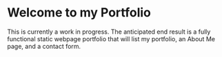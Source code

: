# Welcome to my Portfolio
This is currently a work in progress. The anticipated end result is a fully functional static webpage portfolio that will list my portfolio, an About Me page, and a contact form. 